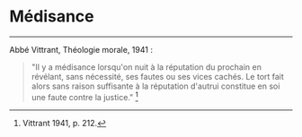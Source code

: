 # Médisance

***

Abbé Vittrant, Théologie morale, 1941 :

> "Il y a médisance lorsqu'on nuit à la réputation du prochain en révélant, sans nécessité, ses fautes ou ses vices cachés. Le tort fait alors sans raison suffisante à la réputation d'autrui constitue en soi une faute contre la justice." [^1]

[^1]: Vittrant 1941, p. 212.
